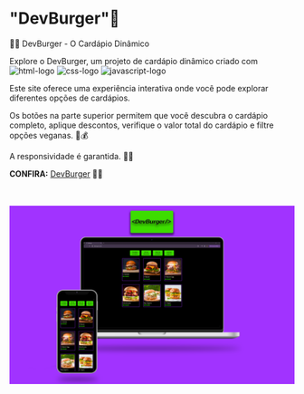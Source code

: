 <h1>"DevBurger"🍔</h1>


<p>🍔🎰 DevBurger - O Cardápio Dinâmico

Explore o DevBurger, um projeto de cardápio dinâmico criado com <img width="60px" src="https://img.shields.io/badge/HTML5-E34F26?style=for-the-badge&logo=html5&logoColor=white" alt="html-logo"/>  <img width="50px" src="https://img.shields.io/badge/CSS3-1572B6?style=for-the-badge&logo=css3&logoColor=white" alt="css-logo"/> <img width="80px" src="https://img.shields.io/badge/JavaScript-F7DF1E?style=for-the-badge&logo=javascript&logoColor=black" alt="javascript-logo"/>

Este site oferece uma experiência interativa onde você pode explorar diferentes opções de cardápios.

Os botões na parte superior permitem que você descubra o cardápio completo, aplique descontos, verifique o valor total do cardápio e filtre opções veganas. 🌱💰

A responsividade é garantida. 📱✨

<b>CONFIRA:</b> <a href="">DevBurger</a> 🍔🔥

</p>
<br>
<br>
<img src="https://github.com/caioamorielo/DevBurger/blob/main/assets/devburger-site.png?raw=true" alt="devburger-website-screen" />
